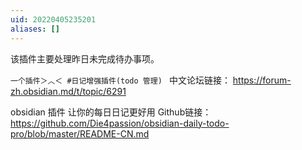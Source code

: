 ```yaml
---
uid: 20220405235201
aliases: []
---
```

该插件主要处理昨日未完成待办事项。

`一个插件＞︿＜ #日记增强插件(todo 管理) `
中文论坛链接： https://forum-zh.obsidian.md/t/topic/6291

obsidian 插件 让你的每日日记更好用
Github链接： https://github.com/Die4passion/obsidian-daily-todo-pro/blob/master/README-CN.md